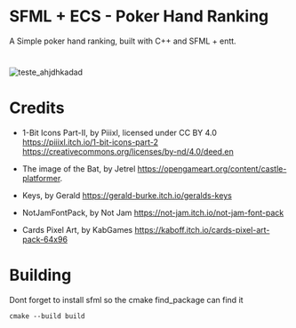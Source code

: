 # SFML + ECS - Poker Hand Ranking
A Simple poker hand ranking, built with C++ and SFML + entt.

#
![teste_ahjdhkadad](https://github.com/Heroadn/SFML-Cards/assets/36571620/e29880c8-0e64-46db-a435-2e9802d6e412)


# Credits
- 1-Bit Icons Part-II,  by Piiixl, licensed under CC BY 4.0
https://piiixl.itch.io/1-bit-icons-part-2
https://creativecommons.org/licenses/by-nd/4.0/deed.en

- The image of the Bat, by Jetrel 
https://opengameart.org/content/castle-platformer.

- Keys, by Gerald 
https://gerald-burke.itch.io/geralds-keys

- NotJamFontPack, by  Not Jam
https://not-jam.itch.io/not-jam-font-pack

- Cards Pixel Art, by KabGames 
https://kaboff.itch.io/cards-pixel-art-pack-64x96

# Building
Dont forget to install sfml so the cmake find_package can find it 

```cmake --build build```

